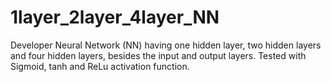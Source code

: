 # 1layer_2layer_4layer_NN
Developer Neural Network (NN) having one hidden layer, two hidden layers and four hidden layers, besides the input and output layers. Tested with Sigmoid, tanh and ReLu activation function.

